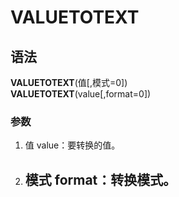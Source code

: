 # VALUETOTEXT

## 语法

**VALUETOTEXT**(值[,模式=0])  
**VALUETOTEXT**(value[,format=0])

### 参数

1. 值 value：要转换的值。
2. 模式 format：转换模式。
    -
